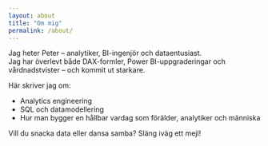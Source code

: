 ```yaml
---
layout: about
title: "Om mig"
permalink: /about/
---
```


Jag heter Peter – analytiker, BI-ingenjör och dataentusiast.  
Jag har överlevt både DAX-formler, Power BI-uppgraderingar och vårdnadstvister – och kommit ut starkare.

Här skriver jag om:
- Analytics engineering
- SQL och datamodellering
- Hur man bygger en hållbar vardag som förälder, analytiker och människa

Vill du snacka data eller dansa samba? Släng iväg ett mejl!
